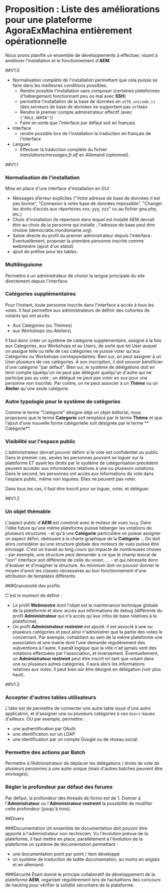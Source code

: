 # Proposition : Liste des améliorations pour une plateforme AgoraExMachina entièrement opérationnelle

Nous avons planifié un ensemble de développements à effectuer, visant à améliorer l'installation et le fonctionnement d'**AEM**.

##V1.0
* Normalisation complète de l'installation permettant que cela puisse se faire dans les meilleures conditions possibles.
    * Rendre possible l'installation sans composer (certaines plateformes d'hébergement fonctionnant peu ou mal avec **SSH**)
    * permettre l'installation de la base de données en `utf8_unicode_ci` (des serveurs de base de données ne supportant pas `utf8mb4`
    * Rendre le premier compte adminstrateur effectif (avec `["ROLE_ADMIN"]`)
    * Faire en sorte que l'interface par défaut soit en français.
* Interface
    * rendre possible lors de l'installation la traduction en français de l'interface
* Langues
    * Effectuer la traduction complète du fichier *translations/messages.fr.xlf* en Allemand (optionnel).

##V1.1
### Normalisation de l'installation

Mise en place d'une interface d'installation en GUI 

* Messages d’erreur explicites ("Votre adresse de base de données n'est pas bonne", "Connexion à votre base de données impossible", "Changer les droits d’accès aux répertoires xxx, yyy, zzz" ou au fichier gna.php, etc.)
* Choix d'installation (le répertoire dans lequel est installé AEM devrait être au choix de la personne qui installe ; l'adresse de base peut être choisie (democratie.mondomaine.org).
* Saisie directe du profil du premier administrateur depuis l'interface. Éventuellement, proposer la première personne inscrite comme webmestre (ajout d'un statut)
* ajout de préfixe pour les tables.

### Multilinguisme

Permettre à un administrateur de choisir la langue principale du site directement depuis l'interface.

### Catégories supplémentaires

Pour l'instant, toute personne inscrite dans l'interface a accès à tous les votes. Il faut permettre aux administrateurs de définir des cohortes de votants qui ont accès 
*  Aux Catégories (ou Thèmes)
*  aux Workshops (ou Ateliers).

Il faut donc créer un système de catégorie supplémentaire, assigné à la fois aux Categories, aux Workshops et au Users, de sorte que tel User auquel on assigue telle ou telle de ces catégories ne puisse voter qu'aux Categories ou Workshops correspondantes. Bien sur, on peut assigner à un User plusieurs de ces catégories. À son inscription, il doit pouvoir bénéficier d'une catégorie "par défaut". Bien sur, le système de délégations doit en tenir compte (quelqu'un ne peut pas déléguer quelqu'un d'autre qui ne participe pas au vote ; un délégué ne peut pas voter en sus pour une personne non inscrite).
Par contre, on ne peut associer à un **Thème** ou un **Atelier** qu'une seule catégorie.

### Autre typologie pour le système de catégories

Comme le terme "Catégorie" désigne déjà un objet éditorial, nous proposons que le terme **Categorie** soit remplacé par le terme **Thème** et que l'ajout d'une nouvelle forme catégorielle soit désignée par le terme ** Catégorie**.

### Visibilité sur l'espace public

L'administrateur devrait pouvoir définir si le vote est confidentiel ou public. Dans le premier cas, seules les personnes pouvant se loguer sur la plateforme ET ayant les droits par le système de catégorisation précédent peuvent accéder aux informations relatives à une ou plusieurs votations. Dans le second, les personnes ont accès aux informations du vote dans l'espace public, même non loguées. Elles ne peuvent pas voter.

Dans tous les cas, il faut être inscrit pour se loguer, voter, et déléguer.

##V1.2

### Un objet thémable

L'aspect public d'**AEM** est construit avec le moteur de vues `twig`. Dans l'idée future qu'une même plateforme puisse héberger les votations de plusieurs structures - et qu'à une **Catégorie** particulière on puisse assigner un aspect défini, obéissant à la charte graphique de la **Catégorie** -, On doit alors considérer qu'une structure globale des moteurs de vues puisse être envisagé. C'est un travail au long cours qui impacte de nombreuses choses - par exemple, une structure peut demander à ce que le champ lexical de "son" interface soit différente de celle du voisin, ... - et qui nécessite donc d'évaluer et d'imaginer la structure. Au minimum doit-on pouvoir donner le moyen d'avoir les classes nécessaires au bon fonctionnement d'une attribution de templates différents.

###Granulosité des profils

C'est le moment de définir :

* Le profil **Webmestre** dont l'objet est la maintenance technique globale de la plateforme et donc accès aux informations de debug (différente du profil **Administrateur** qui n'a accès qu'aux infos de base relatives à la plateforme).
* Un profil **Administrateur restreint** est ajouté. Il est associé à une ou plusieurs catégories et peut ainsi n'administrer que la partie des votes le concernant. Par exemple, cohabitent au sein de la même plateforme une association et une mairie dont l'une demande régulièrement des subventions à l'autre. Il paraît logique que la ville n'ait jamais vent des votations effectuées par l'association, et inversement. Éventuellement, un **Administrateur restreint** peut être inscrit en tant que votant dans une ou plusieurs autres catégories. Il aura alors les informations relatives aux votes. Il peut bien sûr être désigné en délégation (voir plus haut).

##V1.3

### Accepter d'autres tables utilisateurs

L'idée est de permettre de connecter une autre table issue d'une autre application, et d'assigner une ou plusieurs catégories à ces `Users` issues d'ailleurs. OU par exemple, permettre :

* une authentification par OAuth
* une identification sur un LDAP
* une identification par un compte Google ou de réseau social.

### Permettre des actions par Batch

Permettre à l’Administrateur de déplacer les délégations / droits de vote de plusieurs personnes à une autre unique (mais d'autres batches peuvent être envisagés).

### Régler la profondeur par défaut des forums

Par défaut, la profondeur des threads de forms est de 1. Donner à l'**Administrateur** ou l'**Administrateur restreint** la possibilité de modifier cette profondeur (jusqu'à trois).

##Divers

###Documentation
Un ensemble de documentation doit pouvoir être apporté à l'administrateur non-technicien. Vu l'évolution prévue de la plateforme, il faut mettre en place, parallèlement à l'évolution de la plateforme un système de documentation permettant :

* une documentation point par point / item développé
* un système de traduction de ladite documentation, au moins en anglais et en allemand.

###Sécurité
Étant donné le principe collaboratif de développement de la plateforme **AEM**, organiser régulièrement lors de hackathons des concours de hacking pour vérifier la solidité sécuritaire de la plateforme.